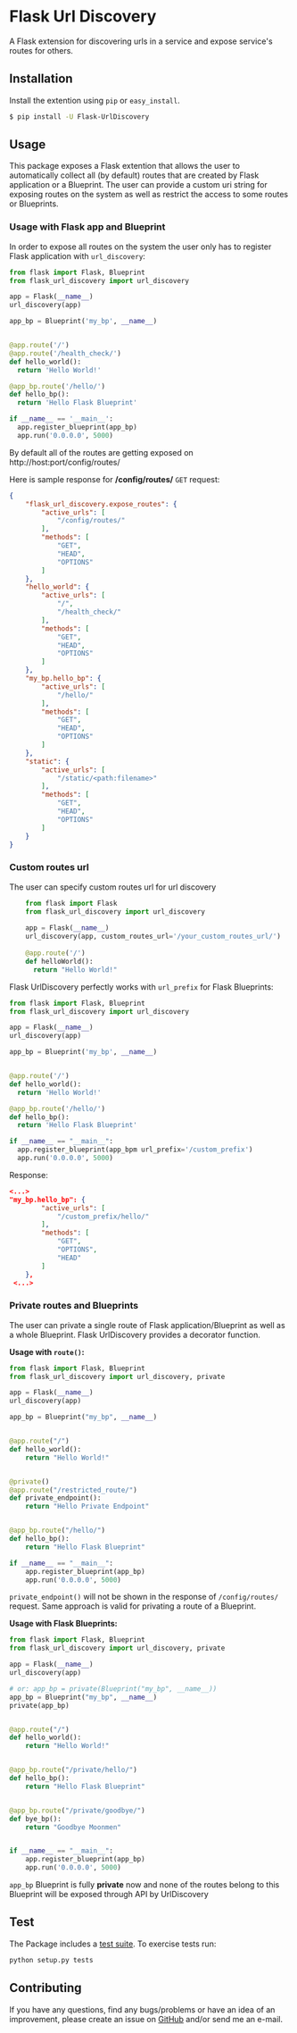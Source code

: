 # Flask Url Discovery

A Flask extension for discovering urls in a service and expose service's routes for others.

## Installation

Install the extention using ``pip`` or ``easy_install``.

```bash
$ pip install -U Flask-UrlDiscovery
```

## Usage

This package exposes a Flask extention that allows the user to automatically collect all (by default) routes that are created by Flask application or a Blueprint. The user can provide a custom uri string for exposing routes on the system as well as restrict the access to some routes or Blueprints.


### Usage with Flask app and Blueprint

In order to expose all routes on the system the user only has to register Flask application with ```url_discovery```:

```python
from flask import Flask, Blueprint
from flask_url_discovery import url_discovery

app = Flask(__name__)
url_discovery(app)

app_bp = Blueprint('my_bp', __name__)


@app.route('/')
@app.route('/health_check/')
def hello_world():
  return 'Hello World!'

@app_bp.route('/hello/')
def hello_bp():
  return 'Hello Flask Blueprint'

if __name__ == '__main__':
  app.register_blueprint(app_bp)
  app.run('0.0.0.0', 5000)
```

By default all of the routes are getting exposed on http://host:port/config/routes/

Here is sample response for **/config/routes/**  ```GET``` request:

```json
{
    "flask_url_discovery.expose_routes": {
        "active_urls": [
            "/config/routes/"
        ],
        "methods": [
            "GET",
            "HEAD",
            "OPTIONS"
        ]
    },
    "hello_world": {
        "active_urls": [
            "/",
            "/health_check/"
        ],
        "methods": [
            "GET",
            "HEAD",
            "OPTIONS"
        ]
    },
    "my_bp.hello_bp": {
        "active_urls": [
            "/hello/"
        ],
        "methods": [
            "GET",
            "HEAD",
            "OPTIONS"
        ]
    },
    "static": {
        "active_urls": [
            "/static/<path:filename>"
        ],
        "methods": [
            "GET",
            "HEAD",
            "OPTIONS"
        ]
    }
}
```

### Custom routes url

The user can specify custom routes url for url discovery

```python
    from flask import Flask
    from flask_url_discovery import url_discovery
    
    app = Flask(__name__)
    url_discovery(app, custom_routes_url='/your_custom_routes_url/')
    
    @app.route('/')
    def helloWorld():
      return "Hello World!"
```

Flask UrlDiscovery perfectly works with ```url_prefix``` for Flask Blueprints:

```python
from flask import Flask, Blueprint
from flask_url_discovery import url_discovery

app = Flask(__name__)
url_discovery(app)

app_bp = Blueprint('my_bp', __name__)


@app.route('/')
def hello_world():
  return 'Hello World!'

@app_bp.route('/hello/')
def hello_bp():
  return 'Hello Flask Blueprint'

if __name__ == "__main__":
  app.register_blueprint(app_bpm url_prefix='/custom_prefix')
  app.run('0.0.0.0', 5000)
```

Response:
```json
<...>
"my_bp.hello_bp": {
        "active_urls": [
            "/custom_prefix/hello/"
        ],
        "methods": [
            "GET",
            "OPTIONS",
            "HEAD"
        ]
    },
 <...>
```

### Private routes and Blueprints

The user can private a single route of Flask application/Blueprint as well as a whole Blueprint. Flask UrlDiscovery provides a decorator function.

**Usage with ```route()```:**

```python
from flask import Flask, Blueprint
from flask_url_discovery import url_discovery, private

app = Flask(__name__)
url_discovery(app)

app_bp = Blueprint("my_bp", __name__)


@app.route("/")
def hello_world():
    return "Hello World!"


@private()
@app.route("/restricted_route/")
def private_endpoint():
    return "Hello Private Endpoint"


@app_bp.route("/hello/")
def hello_bp():
    return "Hello Flask Blueprint"

if __name__ == "__main__":
    app.register_blueprint(app_bp)
    app.run('0.0.0.0', 5000)
```

```private_endpoint()``` will not be shown in the response of ```/config/routes/``` request. Same approach is valid for privating a route of a Blueprint.

**Usage with Flask Blueprints:**

```python
from flask import Flask, Blueprint
from flask_url_discovery import url_discovery, private

app = Flask(__name__)
url_discovery(app)

# or: app_bp = private(Blueprint("my_bp", __name__))
app_bp = Blueprint("my_bp", __name__)
private(app_bp)


@app.route("/")
def hello_world():
    return "Hello World!"


@app_bp.route("/private/hello/")
def hello_bp():
    return "Hello Flask Blueprint"


@app_bp.route("/private/goodbye/")
def bye_bp():
    return "Goodbye Moonmen"


if __name__ == "__main__":
    app.register_blueprint(app_bp)
    app.run('0.0.0.0', 5000)

```

```app_bp``` Blueprint is fully **private** now and none of the routes belong to this Blueprint will be exposed through API by UrlDiscovery

## Test

The Package includes a [test suite](tests/). To exercise tests run:

```bash
python setup.py tests
```

## Contributing

If you have any questions, find any bugs/problems or have an idea of an improvement, please create an issue on [GitHub](https://github.com/UseTheApi/flask_url_discovery) and/or send me an e-mail.
